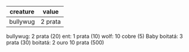 | creature | value   |
| -------- | ------- |
| bullywug | 2 prata | 
bullywug:         2 prata  (20)
ent:              1 prata  (10)
wolf:             10 cobre (5)
Baby boitatá:     3 prata  (30)
boitatá:          2 ouro 10 prata (500)